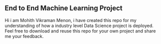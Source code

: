 ## End to End Machine Learning Project 
Hi i am Mohith Vikraman Menon, i have created this repo for my understanding of how a industry level Data Science project is deployed.
Feel free to download and reuse this repo for your own project and share me your feedback.

